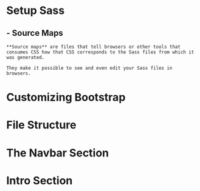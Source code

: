 # Setup Sass

## - Source Maps

    **Source maps** are files that tell browsers or other tools that consumes CSS how that CSS corresponds to the Sass files from which it was generated.

    They make it possible to see and even edit your Sass files in browsers.

# Customizing Bootstrap

# File Structure

# The Navbar Section

# Intro Section
